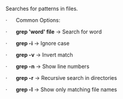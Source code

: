 Searches for patterns in files.

·      Common Options:

·      **grep 'word' file** → Search for word

·      **grep -i** → Ignore case

·      **grep -v** → Invert match

·      **grep -n** → Show line numbers

·      **grep -r** → Recursive search in directories

·      **grep -l** → Show only matching file names